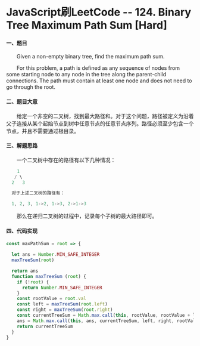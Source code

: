 # JavaScript刷LeetCode -- 124. Binary Tree Maximum Path Sum [Hard]

#### 一、题目

  &emsp;&emsp;Given a non-empty binary tree, find the maximum path sum.

  &emsp;&emsp;For this problem, a path is defined as any sequence of nodes from some starting node to any node in the tree along the parent-child connections. The path must contain at least one node and does not need to go through the root.

#### 二、题目大意

  &emsp;&emsp;给定一个非空的二叉树，找到最大路径和。对于这个问题，路径被定义为沿着父子连接从某个起始节点到树中任意节点的任意节点序列。路径必须至少包含一个节点，并且不需要通过根目录。

#### 三、解题思路

  &emsp;&emsp;一个二叉树中存在的路径有以下几种情况：

```s
    1
   / \
  2   3

  对于上述二叉树的路径有：

  1, 2, 3, 1->2, 1->3, 2->1->3
```

  &emsp;&emsp;那么在递归二叉树的过程中，记录每个子树的最大路径即可。

#### 四、代码实现

```JavaScript
const maxPathSum = root => {

  let ans = Number.MIN_SAFE_INTEGER
  maxTreeSum(root)

  return ans
  function maxTreeSum (root) {
    if (!root) {
      return Number.MIN_SAFE_INTEGER
    }
    const rootValue = root.val
    const left = maxTreeSum(root.left)
    const right = maxTreeSum(root.right)
    const currentTreeSum = Math.max.call(this, rootValue, rootValue + left, rootValue + right)
    ans = Math.max.call(this, ans, currentTreeSum, left, right, rootValue + left + right)
    return currentTreeSum
  }
}
```